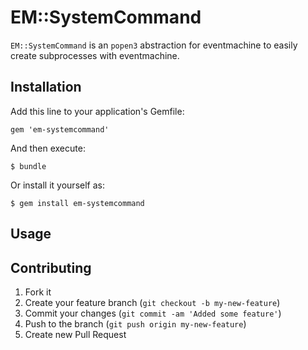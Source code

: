 # EM::SystemCommand

`EM::SystemCommand` is an `popen3` abstraction for eventmachine to easily create subprocesses with eventmachine.

## Installation

Add this line to your application's Gemfile:

    gem 'em-systemcommand'

And then execute:

    $ bundle

Or install it yourself as:

    $ gem install em-systemcommand

## Usage



## Contributing

1. Fork it
2. Create your feature branch (`git checkout -b my-new-feature`)
3. Commit your changes (`git commit -am 'Added some feature'`)
4. Push to the branch (`git push origin my-new-feature`)
5. Create new Pull Request
